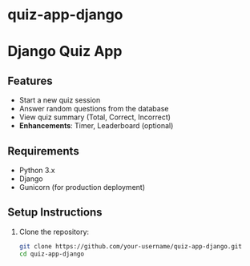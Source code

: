 # quiz-app-django
# Django Quiz App

## Features
- Start a new quiz session
- Answer random questions from the database
- View quiz summary (Total, Correct, Incorrect)
- **Enhancements**: Timer, Leaderboard (optional)

## Requirements
- Python 3.x
- Django
- Gunicorn (for production deployment)

## Setup Instructions
1. Clone the repository:
   ```bash
   git clone https://github.com/your-username/quiz-app-django.git
   cd quiz-app-django
